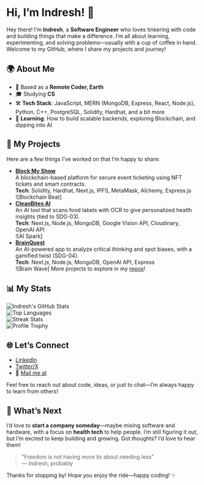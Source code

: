 # Hi, I’m Indresh! 👋

Hey there! I’m **Indresh**, a **Software Engineer** who loves tinkering with code and building things that make a difference. I’m all about learning, experimenting, and solving problems—usually with a cup of coffee in hand. Welcome to my GitHub, where I share my projects and journey!

## 🌍 About Me
- 📍 Based as a **Remote Coder, Earth**
- 🎓 Studying **CS**
- 🛠️ **Tech Stack**: JavaScript, MERN (MongoDB, Express, React, Node.js), Python, C++, PostgreSQL, Solidity, Hardhat, and a bit more
- 🌱 **Learning**: How to build scalable backends, exploring Blockchain, and dipping into AI

## 🔧 My Projects
Here are a few things I’ve worked on that I’m happy to share:

- **[Block My Show](https://github.com/INDRESH-009/Event-Booking-Dapp)**  
  A blockchain-based platform for secure event ticketing using NFT tickets and smart contracts.  
  **Tech**: Solidity, Hardhat, Next.js, IPFS, MetaMask, Alchemy, Express.js  
  ![Blockchain Beat]
- **[CleanBites AI](https://github.com/INDRESH-009/CleanBites.AI-project)**  
  An AI tool that scans food labels with OCR to give personalized health insights (tied to SDG-03).  
  **Tech**: Next.js, Node.js, MongoDB, Google Vision API, Cloudinary, OpenAI API  
  ![AI Spark]
- **[BrainQuest](https://github.com/INDRESH-009/brainquest)**  
  An AI-powered app to analyze critical thinking and spot biases, with a gamified twist (SDG-04).  
  **Tech**: Next.js, Node.js, MongoDB, OpenAI API, Express  
  ![Brain Wave]
More projects to explore in my [repos](https://github.com/INDRESH-009?tab=repositories)!

## 📊 My Stats
![Indresh's GitHub Stats](https://github-readme-stats.vercel.app/api?username=INDRESH-009&show_icons=true&theme=midnight-purple)  
![Top Languages](https://github-readme-stats.vercel.app/api/top-langs/?username=INDRESH-009&layout=compact&theme=midnight-purple)  
![Streak Stats](https://github-readme-streak-stats.herokuapp.com/?user=INDRESH-009&theme=midnight-purple)  
![Profile Trophy](https://github-profile-trophy.vercel.app/?username=INDRESH-009&theme=onedark&margin-w=15)

## 🌐 Let’s Connect
- [LinkedIn](https://www.linkedin.com/in/indreshmr/)  
- [Twitter/X](https://twitter.com/explode73)  
- 📧 [Mail me at](mailto:indresh15.dev@gmail.com)  

Feel free to reach out about code, ideas, or just to chat—I’m always happy to learn from others!

## 🌟 What’s Next
I’d love to **start a company someday**—maybe mixing software and hardware, with a focus on **health tech** to help people. I’m still figuring it out, but I’m excited to keep building and growing. Got thoughts? I’d love to hear them!

> "Freedom is not having more its about needing less"  
> — Indresh, probably

Thanks for stopping by! Hope you enjoy the ride—happy coding! ✨
